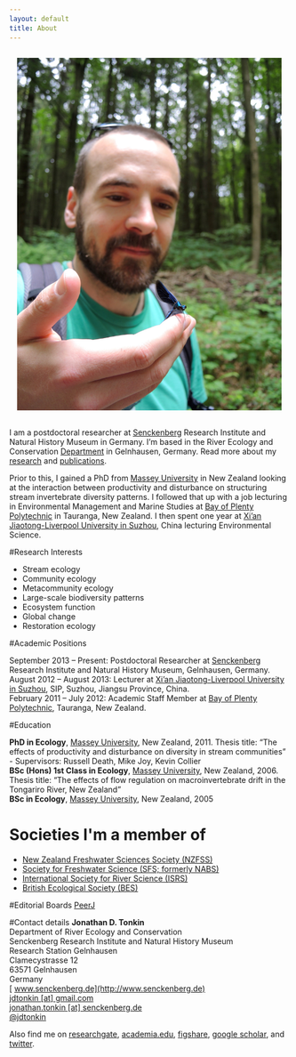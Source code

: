 ```yaml
---
layout: default
title: About
---
```


<style>
    .l-box {
        padding: 1em;
    }
</style>

<div class="pure-g">
<div class="pure-u-1-4" >

<div class="l-box"> 
<!-- pure-img makes image scalable-->
<img class="pure-img" src="JT_Damsel_edited_small.JPG" size="300px">
</div>


</div>

<div class="pure-u-3-4"  markdown="1">


I am a postdoctoral researcher at [Senckenberg](http://www.senckenberg.de/root/index.php?page_id=71) Research Institute and Natural History Museum in Germany. I’m based in the River Ecology and Conservation [Department](http://www.senckenberg.de/root/index.php?page_id=5217&organisation=true&institutID=1&abteilungID=26) in Gelnhausen, Germany. Read more about my [research](research) and [publications](publications).  

Prior to this, I gained a PhD from [Massey University](http://www.massey.ac.nz/) in New Zealand looking at the interaction between productivity and disturbance on structuring stream invertebrate diversity patterns. I followed that up with a job lecturing in Environmental Management and Marine Studies at [Bay of Plenty Polytechnic](http://www.boppoly.ac.nz/) in Tauranga, New Zealand. I then spent one year at [Xi’an Jiaotong-Liverpool University in Suzhou](http://www.xjtlu.edu.cn/en/), China lecturing Environmental Science.

#Research Interests
- Stream ecology
- Community ecology
- Metacommunity ecology
- Large-scale biodiversity patterns
- Ecosystem function
- Global change
- Restoration ecology


#Academic Positions

September 2013 – Present: Postdoctoral Researcher at [Senckenberg](http://www.senckenberg.de/root/index.php?page_id=71) Research Institute and Natural History Museum, Gelnhausen, Germany.   
August 2012 – August 2013: Lecturer at [Xi’an Jiaotong-Liverpool University in Suzhou](http://www.xjtlu.edu.cn/en/), SIP, Suzhou, Jiangsu Province, China.  
February 2011 – July 2012: Academic Staff Member at [Bay of Plenty Polytechnic](http://www.boppoly.ac.nz/), Tauranga, New Zealand.  


#Education

**PhD in Ecology**, [Massey University](http://www.massey.ac.nz/), New Zealand, 2011. Thesis title: “The effects of productivity and disturbance on diversity in stream communities” - Supervisors: Russell Death, Mike Joy, Kevin Collier   
**BSc (Hons) 1st Class in Ecology**, [Massey University](http://www.massey.ac.nz/), New Zealand, 2006. Thesis title: “The effects of flow regulation on macroinvertebrate drift in the Tongariro River, New Zealand”   
**BSc in Ecology**, [Massey University](http://www.massey.ac.nz/), New Zealand, 2005   


# Societies I'm a member of
- [New Zealand Freshwater Sciences Society (NZFSS)](http://freshwater.science.org.nz/index.php/)
- [Society for Freshwater Science (SFS; formerly NABS)](http://www.freshwater-science.org/default.aspx)
- [International Society for River Science (ISRS)](http://riversociety.org/)
- [British Ecological Society (BES)](http://www.britishecologicalsociety.org/)


#Editorial Boards
[PeerJ](https://peerj.com/)

#Contact details
**Jonathan D. Tonkin**  
Department of River Ecology and Conservation  
Senckenberg Research Institute and Natural History Museum  
Research Station Gelnhausen  
Clamecystrasse 12  
63571 Gelnhausen  
Germany  
<i class="fa fa-fw fa-globe"></i>[ www.senckenberg.de](http://www.senckenberg.de)  
<i class="fa fa-fw fa-envelope"></i><a href="mailto:jdtonkin@gmail.com"> jdtonkin [at] gmail.com</a>     
<i class="fa fa-fw fa-envelope-o"></i><a href="mailto:jonathan.tonkin@senckenberg.de"> jonathan.tonkin [at] senckenberg.de</a>     
<i class="fa fa-fw fa-twitter"></i><a href="http://twitter.com/jdtonkin"> @jdtonkin</a> 



Also find me on [researchgate](https://www.researchgate.net/profile/Jonathan_Tonkin/), [academia.edu](http://senckenberg.academia.edu/JonathanTonkin), [figshare](http://figshare.com/authors/Jonathan%20D%20Tonkin/277559), [google scholar](http://scholar.google.co.nz/citations?user=Mtn0TIwAAAAJ&hl=en), and [twitter](https://twitter.com/jdtonkin).

</div>
</div>
